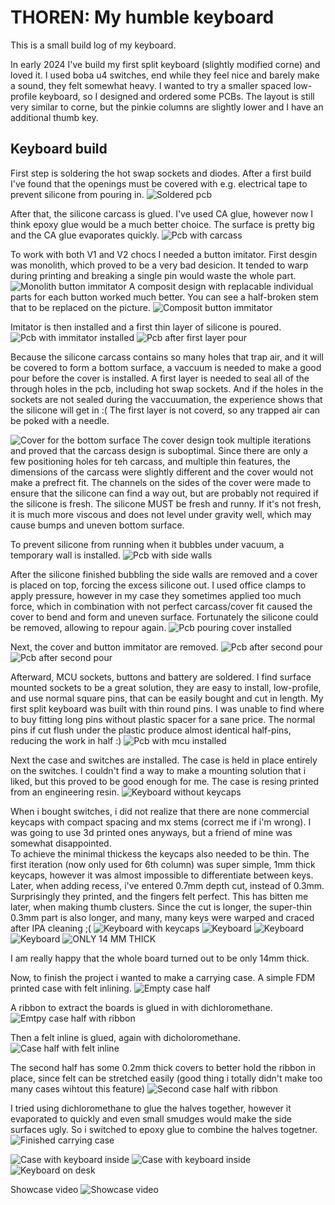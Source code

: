 # THOREN: My humble keyboard
This is a small build log of my keyboard.

In early 2024 I've build my first split keyboard (slightly modified corne) and loved it.
I used boba u4 switches, end while they feel nice and barely make a sound, they felt somewhat heavy.
I wanted to try a smaller spaced low-profile keyboard, so I designed and ordered some PCBs. 
The layout is still very similar to corne, but the pinkie columns are slightly lower and I have an 
additional thumb key.


## Keyboard build
First step is soldering the hot swap sockets and diodes. 
After a first build I've found that the openings must be covered with e.g. electrical tape 
to prevent silicone from pouring in.
![Soldered pcb](./content/0-soldered.jpg)


After that, the silicone carcass is glued. I've used CA glue, however now I think
epoxy glue would be a much better choice. The surface is pretty big and the CA glue evaporates
quickly.
![Pcb with carcass](./content/1-glued.jpg)

To work with both V1 and V2 chocs I needed a button imitator.
First desgin was monolith, which proved to be a very bad desicion.
It tended to warp during printing and breaking a single pin would waste
the whole part. 
![Monolith button immitator](./content/2-bad-imitator.jpg)
A composit design with replacable individual parts for each button worked much better.
You can see a half-broken stem that to be replaced on the picture.
![Composit button immitator](./content/3-imitator.jpg)

Imitator is then installed and a first thin layer of silicone is poured.
![Pcb with immitator installed](./content/4-imitator-installed.jpg)
![Pcb after first layer pour](./content/5-first-pour.jpg)

Because the silicone carcass contains so many holes that trap air, and it will be 
covered to form a bottom surface, a vaccuum is needed to make a good pour before the cover is installed.
A first layer is needed to seal all of the through holes in the pcb, including
hot swap sockets. And if the holes in the sockets are not sealed 
during the vaccuumation, the experience shows that the silicone will get in :(
The first layer is not coverd, so any trapped air can be poked with a needle.

![Cover for the bottom surface](./content/6-cover.jpg)
The cover design took multiple iterations and proved that the carcass design is
suboptimal. Since there are only a few positioning holes for teh carcass, and multiple thin features, 
the dimensions of the carcass were slightly different and the cover would not make a prefrect fit.
The channels on the sides of the cover were made to ensure that the silicone can find a way out, but
are probably not required if the silicone is fresh. The silicone MUST be fresh and runny. If it's not fresh,
it is much more viscous and does not level under gravity well, which may cause bumps and uneven bottom surface.

To prevent silicone from running when it bubbles under vacuum, a temporary wall is installed.
![Pcb with side walls](./content/7-sides-installed.jpg)

After the silicone finished bubbling the side walls are removed and a cover is placed on top,
forcing the excess silicone out. I used office clamps to apply pressure, however in my case they sometimes 
applied too much force, which in combination with not perfect carcass/cover fit caused the cover to bend and 
form and uneven surface. Fortunately the silicone could be removed, allowing to repour again.
![Pcb pouring cover installed](./content/8-cover-installed.jpg)

Next, the cover and button immitator are removed.
![Pcb after second pour](./9-second-pour.jpg)
![Pcb after second pour](./10-imitator-removed.jpg)

Afterward, MCU sockets, buttons and battery are soldered. 
I find surface mounted sockets to be a great solution, they are easy to install, low-profile, and use
normal square pins, that can be easily bought and cut in length. My first split keyboard was built 
with thin round pins. I was unable to find where to buy fitting long pins without plastic spacer for a sane price.
The normal pins if cut flush under the plastic produce almost identical half-pins, reducing the work in half :)
![Pcb with mcu installed](./11-mcu-soldered.jpg)

Next the case and switches are installed.
The case is held in place entirely on the switches. I couldn't find a way to make a mounting solution that i liked,
but this proved to be good enough for me. The case is resing printed from an engineering resin.
![Keyboard without keycaps](./12-case-buttons.jpg)

When i bought switches, i did not realize that there are none commercial keycaps with 
compact spacing and mx stems (correct me if i'm wrong). I was going to use 3d printed ones anyways, but
a friend of mine was somewhat disappointed.  
To achieve the minimal thickess the keycaps also needed to be thin. The first iteration 
(now only used for 6th column) was super simple, 1mm thick keycaps, however it was almost impossible to
differentiate between keys. Later, when adding recess, i've entered 0.7mm depth cut, instead of 0.3mm. 
Surprisingly they printed, and the fingers felt perfect. This has bitten me later, when making thumb clusters.
Since the cut is longer, the super-thin 0.3mm part is also longer, and many, many keys were warped and craced after 
IPA cleaning ;(
![Keyboard with keycaps](./12-keycaps.jpg)
![Keyboard](./13-two-halves.jpg)
![Keyboard](./14-two-halves.jpg)
![Keyboard](./15-two-halves-top.jpg)
![ONLY 14 MM THICK](./16-thickness.jpg)

I am really happy that the whole board turned out to be only 14mm thick.

Now, to finish the project i wanted to make a carrying case. A simple FDM printed case with felt inlining.
![Empty case half](./17-empty-case.jpg)

A ribbon to extract the boards is glued in with dichloromethane.
![Emtpy case half with ribbon](./18-empty-case-ribbon.jpg)

Then a felt inline is glued, again with dicholoromethane.
![Case half with felt inline](./19-case-felt.jpg)

The second half has some 0.2mm thick covers to better hold the ribbon in place, 
since felt can be stretched easily (good thing i totally didn't make too many cases wihtout this feature)
![Second case half with ribbon](./20-case-second-half.jpg)

I tried using dichloromethane to glue the halves together, however it evaporated to quickly and even small 
smudges would make the side surfaces ugly. So i switched to epoxy glue to combine the halves togetner.
![Finished carrying case](./21-case-finished.jpg)


![Case with keyboard inside](./22-case-with-kb.jpg)
![Case with keyboard inside](./23-case-with-kb.jpg)
![Keyboard on desk](./24-on-desk.jpg)

Showcase video
![Showcase video](https://www.youtube.com/watch?v=WadnJnXvsTM)



















